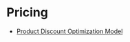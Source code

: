 # Pricing
- [Product Discount Optimization Model](https://github.com/vanessaaleung/ds-case-studies/tree/master/pricing/discount-optimization)

